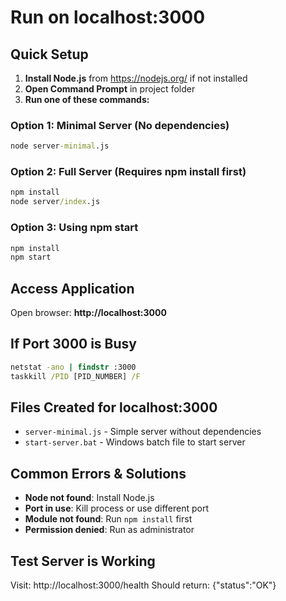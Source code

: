 # Run on localhost:3000

## Quick Setup

1. **Install Node.js** from https://nodejs.org/ if not installed
2. **Open Command Prompt** in project folder
3. **Run one of these commands:**

### Option 1: Minimal Server (No dependencies)
```cmd
node server-minimal.js
```

### Option 2: Full Server (Requires npm install first)
```cmd
npm install
node server/index.js
```

### Option 3: Using npm start
```cmd
npm install
npm start
```

## Access Application
Open browser: **http://localhost:3000**

## If Port 3000 is Busy
```cmd
netstat -ano | findstr :3000
taskkill /PID [PID_NUMBER] /F
```

## Files Created for localhost:3000
- `server-minimal.js` - Simple server without dependencies
- `start-server.bat` - Windows batch file to start server

## Common Errors & Solutions
- **Node not found**: Install Node.js
- **Port in use**: Kill process or use different port
- **Module not found**: Run `npm install` first
- **Permission denied**: Run as administrator

## Test Server is Working
Visit: http://localhost:3000/health
Should return: {"status":"OK"}